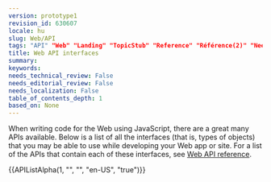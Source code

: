 ```yaml
---
version: prototype1
revision_id: 630607
locale: hu
slug: Web/API
tags: "API" "Web" "Landing" "TopicStub" "Reference" "Référence(2)" "NeedsTranslation"
title: Web API interfaces
summary: 
keywords: 
needs_technical_review: False
needs_editorial_review: False
needs_localization: False
table_of_contents_depth: 1
based_on: None
---
```

<p>When writing code for the Web using JavaScript, there are a great many APIs available. Below is a list of all the interfaces (that is, types of objects) that you may be able to use while developing your Web app or site. For a list of the APIs that contain each of these interfaces, see <a href="/en-US/docs/Web/Reference/API" title="/en-US/docs/Web/Reference/API">Web API reference</a>.</p>
<div>
 <div>
  {{APIListAlpha(1, "", "", "en-US", "true")}}</div>
</div>
<p>&nbsp;</p>

